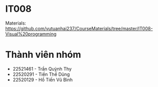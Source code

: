 # IT008
Materials: https://github.com/vutuanhai237/CourseMaterials/tree/master/IT008-Visual%20programming
# Thành viên nhóm
+ 22521461 - Trần Quỳnh Thy
+ 22520291 - Tiền Thế Dũng
+ 22520129 - Hồ Tiến Vũ Bình
  

